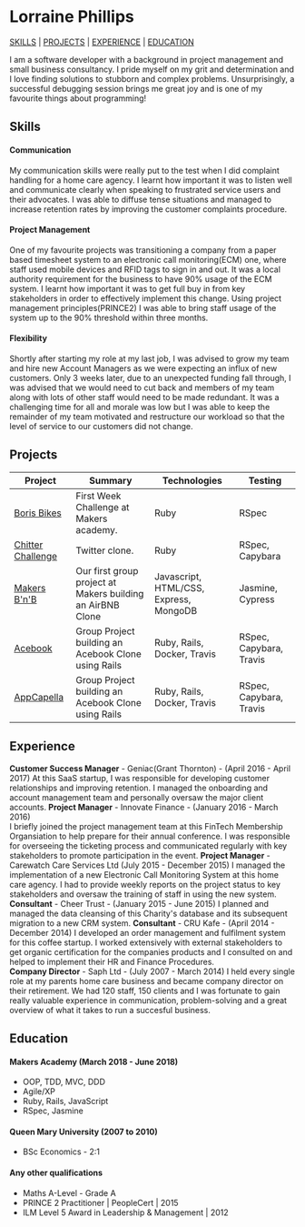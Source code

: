 # Lorraine Phillips
[SKILLS](#skills) | [PROJECTS](#projects) | [EXPERIENCE](#experience) | [EDUCATION](#education)

I am a software developer with a background in project management and small business consultancy. I pride myself on my grit and determination and I love finding solutions to stubborn and complex problems. Unsurprisingly, a successful debugging session brings me great joy and is one of my favourite things about programming! 

## Skills

#### Communication

My communication skills were really put to the test when I did complaint handling for a home care agency. I learnt how important it was to listen well and communicate clearly when speaking to frustrated service users and their advocates. I was able to diffuse tense situations and managed to increase retention rates by improving the customer complaints procedure.

#### Project Management

One of my favourite projects was transitioning a company from a paper based timesheet system to an electronic call monitoring(ECM) one, where staff used mobile devices and RFID tags to sign in and out. It was a local authority requirement for the business to have 90% usage of the ECM system. I learnt how important it was to get full buy in from key stakeholders in order to effectively implement this change. Using project management principles(PRINCE2) I was able to bring staff usage of the system up to the 90% threshold within three months. 

#### Flexibility

Shortly after starting my role at my last job, I was advised to grow my team and hire new Account Managers as we were expecting an influx of new customers. Only 3 weeks later, due to an unexpected funding fall through, I was advised that we would need to cut back and members of my team along with lots of other staff would need to be made redundant. It was a challenging time for all and morale was low but I was able to keep the remainder of my team motivated and restructure our workload so that the level of service to our customers did not change.

## Projects

| Project       | Summary       | Technologies  | Testing |
| ------------- |---------------| --------------|---------|
|[Boris Bikes](https://github.com/ljcphillips/boris_bikes) | First Week Challenge at Makers academy. |Ruby | RSpec |
|[Chitter Challenge](https://github.com/ljcphillips/chitter-challenge)|Twitter clone. |Ruby | RSpec, Capybara |
|[Makers B'n'B](https://github.com/zerga9/makersbnb)| Our first group project at Makers building an AirBNB Clone | Javascript, HTML/CSS, Express, MongoDB| Jasmine, Cypress |
|[Acebook](https://github.com/blarvin/TEAM-MALN-ACEBOOK)| Group Project building an Acebook Clone using Rails| Ruby, Rails, Docker, Travis | RSpec, Capybara, Travis |
|[AppCapella](https://github.com/ljcphillips/appcapella)| Group Project building an Acebook Clone using Rails| Ruby, Rails, Docker, Travis | RSpec, Capybara, Travis |

## Experience
**Customer Success Manager** - Geniac(Grant Thornton) - (April 2016 - April 2017)
At this SaaS startup, I was responsible for developing customer relationships and improving retention. I managed the onboarding and account management team and personally oversaw the major client accounts. 
**Project Manager** - Innovate Finance - (January 2016 - March 2016)   
I briefly joined the project management team at this FinTech Membership Organsiation to help prepare for their annual conference. I was responsible for overseeing the ticketing process and communicated regularly with key stakeholders to promote participation in the event.
**Project Manager** - Carewatch Care Services Ltd (July 2015 - December 2015) 
I managed the implementation of a new Electronic Call Monitoring System at this home care agency. I had to provide weekly reports on the project status to key stakeholders and oversaw the training of staff in using the new system.
**Consultant** - Cheer Trust - (January 2015 - June 2015)
I planned and managed the data cleansing of this Charity's database and its subsequent migration to a new CRM system. 
**Consultant** - CRU Kafe - (April 2014 - December 2014)
I developed an order management and fulfilment system for this coffee startup. I worked extensively with external stakeholders to get organic certification for the companies products and I consulted on and helped to implement their HR and Finance Procedures.  
**Company Director** - Saph Ltd - (July 2007 - March 2014)
I held every single role at my parents home care business and became company director on their retirement. We had 120 staff, 150 clients and I was fortunate to gain really valuable experience in communication, problem-solving and a great overview of what it takes to run a succesful business.

## Education

#### Makers Academy (March 2018 - June 2018)

- OOP, TDD, MVC, DDD
- Agile/XP
- Ruby, Rails, JavaScript
- RSpec, Jasmine

#### Queen Mary University (2007 to 2010)

- BSc Economics - 2:1

#### Any other qualifications

- Maths A-Level - Grade A
- PRINCE 2 Practitioner | PeopleCert | 2015
- ILM Level 5 Award in Leadership & Management | 2012



